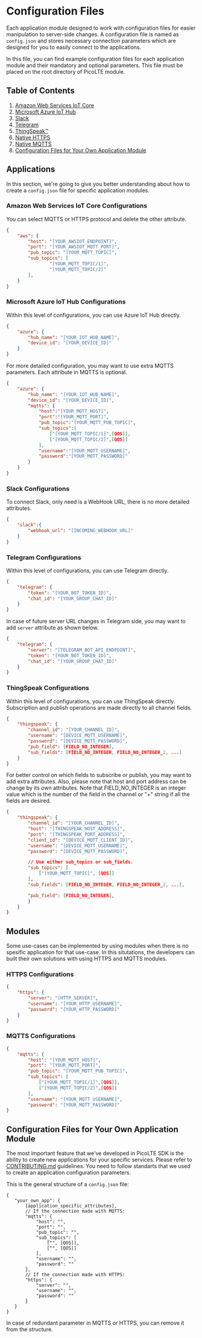 # Configuration Files
Each application module designed to work with configuration files for easier manipulation to server-side changes. A configuration file is named as `config.json` and stores necessary connection parameters which are designed for you to easily connect to the applications.

In this file, you can find example configuration files for each application module and their mandatory and optional parameters. This file must be placed on the root directory of PicoLTE module.

## Table of Contents
1. [Amazon Web Services IoT Core](#amazon-web-services-iot-core-configurations)
2. [Microsoft Azure IoT Hub](#microsoft-azure-iot-hub-configurations)
3. [Slack](#slack-configurations)
4. [Telegram](#telegram-configurations)
5. [ThingSpeak™](#thingspeak-configurations)
6. [Native HTTPS](#https-configurations)
7. [Native MQTTS](#mqtts-configurations)
8. [Configuration Files for Your Own Application Module](#configuration-files-for-your-own-application-module)

## Applications
In this section, we're going to give you better understanding about how to create a `config.json` file for specific application modules.

### Amazon Web Services IoT Core Configurations
You can select MQTTS or HTTPS protocol and delete the other attribute.
```json
{
    "aws": {
        "host": "[YOUR_AWSIOT_ENDPOINT]",
        "port": "[YOUR_AWSIOT_MQTT_PORT]",
        "pub_topic": "[YOUR_MQTT_TOPIC]",
        "sub_topics": [
                "[YOUR_MQTT_TOPIC/1]",
                "[YOUR_MQTT_TOPIC/2]"
        ],
    }
}
```

### Microsoft Azure IoT Hub Configurations
Within this level of configurations, you can use Azure IoT Hub directly.
```json
{
    "azure": {
        "hub_name": "[YOUR_IOT_HUB_NAME]",
        "device_id": "[YOUR_DEVICE_ID]"
    }
}
```
For more detailed configuration, you may want to use extra MQTTS parameters. Each attribute in MQTTS is optional.
```json
{
    "azure": {
        "hub_name": "[YOUR_IOT_HUB_NAME]",
        "device_id": "[YOUR_DEVICE_ID]",
        "mqtts": {
            "host":"[YOUR_MQTT_HOST]",
            "port":"[YOUR_MQTT_PORT]",
            "pub_topic":"[YOUR_MQTT_PUB_TOPIC]",
            "sub_topics":[
                ["[YOUR_MQTT_TOPIC/1]",[QOS]],
                ["[YOUR_MQTT_TOPIC/2]",[QOS]]
            ],
            "username":"[YOUR_MQTT_USERNAME]",
            "password":"[YOUR_MQTT_PASSWORD]"
        }
    }
}
```

### Slack Configurations
To connect Slack, only need is a WebHook URL, there is no more detailed attributes.

```json
{
    "slack":{
        "webhook_url": "[INCOMING_WEBHOOK_URL]"
    }
}
```

### Telegram Configurations
Within this level of configurations, you can use Telegram directly.
```json
{
    "telegram": {
        "token": "[YOUR_BOT_TOKEN_ID]",
        "chat_id": "[YOUR_GROUP_CHAT_ID]"
    }
}
```
In case of future server URL changes in Telegram side, you may want to add `server` attribute as shown below.
```json
{
    "telegram": {
        "server": "[TELEGRAM_BOT_API_ENDPOINT]",
        "token": "[YOUR_BOT_TOKEN_ID]",
        "chat_id": "[YOUR_GROUP_CHAT_ID]"
    }
}
```


### ThingSpeak Configurations
Within this level of configurations, you can use ThingSpeak directly. Subscription and publish operations are made directly to all channel fields.
```json
{
    "thingspeak": {
        "channel_id": "[YOUR_CHANNEL_ID]",
        "username": "[DEVICE_MQTT_USERNAME]",
        "password": "[DEVICE_MQTT_PASSWORD]",
        "pub_field": [FIELD_NO_INTEGER],
        "sub_fields": [FIELD_NO_INTEGER, FIELD_NO_INTEGER_2, ...]
    }
}
```
For better control on which fields to subscribe or publish, you may want to add extra attributes. Also, please note that host and port address can be change by its own attributes. Note that FIELD_NO_INTEGER is an integer value which is the number of the field in the channel or "+" string if all the fields are desired.
```json
{
    "thingspeak": {
        "channel_id": "[YOUR_CHANNEL_ID]",
        "host": "[THINGSPEAK_HOST_ADDRESS]",
        "port": "[THINGSPEAK_PORT_ADDRESS]",
        "client_id": "[DEVICE_MQTT_CLIENT_ID]",
        "username": "[DEVICE_MQTT_USERNAME]",
        "password": "[DEVICE_MQTT_PASSWORD]",

        // Use either sub_topics or sub_fields.
        "sub_topics": [
            ["[YOUR_MQTT_TOPIC]", [QOS]]
        ],
        "sub_fields": [FIELD_NO_INTEGER, FIELD_NO_INTEGER_2, ...],

        "pub_field": [FIELD_NO_INTEGER],
        }
    }
}
```
## Modules
Some use-cases can be implemented by using modules when there is no spesific application for that use-case. In this situtations, the developers can built their own solutions with using HTTPS and MQTTS modules.

### HTTPS Configurations
```json
{
    "https": {
        "server": "[HTTP_SERVER]",
        "username": "[YOUR_HTTP_USERNAME]",
        "password": "[YOUR_HTTP_PASSWORD]"
    }
}
```
### MQTTS Configurations
```json
{
    "mqtts": {
        "host": "[YOUR_MQTT_HOST]",
        "port": "[YOUR_MQTT_PORT]",
        "pub_topic": "[YOUR_MQTT_PUB_TOPIC]",
        "sub_topics": [
            ["[YOUR_MQTT_TOPIC/1]",[QOS]],
            ["[YOUR_MQTT_TOPIC/2]",[QOS]]
        ],
        "username": "[YOUR_MQTT_USERNAME]",
        "password": "[YOUR_MQTT_PASSWORD]"
}
```

## Configuration Files for Your Own Application Module
The most important feature that we've developed in PicoLTE SDK is the ability to create new applications for your specific services. Please refer to [CONTRIBUTING.md](./CONTRIBUTING.md) guidelines. You need to follow standarts that we used to create an application configuration parameters.

 This is the general structure of a `config.json` file:
 ```
 {
    "your_own_app": {
        [application_specific_attributes],
        // If the connection made with MQTTS:
        "mqtts": {
            "host": "",
            "port": "",
            "pub_topic": "",
            "sub_topics": [
                ["", [QOS]],
                ["", [QOS]]
            ],
            "username": "",
            "password": ""
        },
        // If the connection made with HTTPS:
        "https": {
            "server": "",
            "username": "",
            "password": ""
        }
    }
 }
 ```
 In case of redundant parameter in MQTTS or HTTPS, you can remove it from the structure.